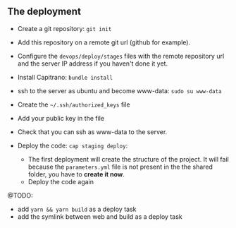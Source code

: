 ## The deployment

- Create a git repository: `git init`

- Add this repository on a remote git url (github for example).

- Configure the `devops/deploy/stages` files with the remote repository url and the server IP address if you haven't done it yet.

- Install Capitrano: `bundle install`

- ssh to the server as ubuntu and become www-data: `sudo su www-data`

- Create the `~/.ssh/authorized_keys` file

- Add your public key in the file

- Check that you can ssh as www-data to the server.

- Deploy the code: `cap staging deploy`:
  - The first deployment will create the structure of the project. It will fail because the `parameters.yml` file is not present in the the shared folder, you have to **create it now**.
  - Deploy the code again

@TODO:
- add `yarn && yarn build` as a deploy task
- add the symlink between web and build as a deploy task